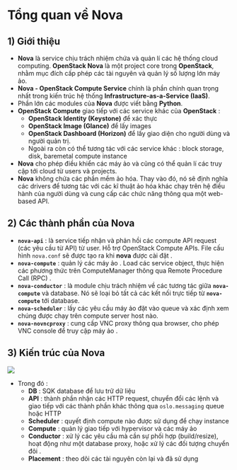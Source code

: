 # Tổng quan về Nova
## **1) Giới thiệu**
- **Nova** là service chịu trách nhiệm chứa và quản lí các hệ thống cloud computing. **OpenStack Nova** là một project core trong **OpenStack**, nhằm mục đích cấp phép các tài nguyên và quản lý số lượng lớn máy ảo.
- **Nova - OpenStack Compute Service** chính là phần chính quan trọng nhất trong kiến trúc hệ thống **Infrastructure-as-a-Service (IaaS)**. 
- Phần lớn các modules của **Nova** được viết bằng **Python**.
- **OpenStack Compute** giao tiếp với các service khác của **OpenStack** :
    - **OpenStack Identity (Keystone)** để xác thực
    - **OpenStack Image (Glance)** để lấy images
    - **OpenStack Dashboard (Horizon)** để lấy giao diện cho người dùng và người quản trị.
    - Ngoài ra còn có thể tương tác với các service khác : block storage, disk, baremetal compute instance
- **Nova** cho phép điều khiển các máy ảo và cũng có thể quản lí các truy cập tới cloud từ users và projects. 
- **Nova** không chứa các phần mềm ảo hóa. Thay vào đó, nó sẽ định nghĩa các drivers để tương tác với các kĩ thuật ảo hóa khác chạy trên hệ điều hành của người dùng và cung cấp các chức năng thông qua một web-based API.
## **2) Các thành phần của Nova**
- **`nova-api`** : là service tiếp nhận và phản hồi các compute API request (các yêu cầu từ API) từ user. Hỗ trợ OpenStack Compute APIs. File cấu hình `nova.conf` sẽ được tạo ra khi **nova** được cài đặt .
- **`nova-compute`** : quản lý các máy ảo . Load các service object, thực hiện các phương thức trên ComputeManager thông qua Remote Procedure Call (RPC) .
- **`nova-conductor`** : là module chịu trách nhiệm về các tương tác giữa **`nova-compute`** và database. Nó sẽ loại bỏ tất cả các kết nối trực tiếp từ **`nova-compute`** tới database.
- **`nova-scheduler`** : lấy các yêu cầu máy ảo đặt vào queue và xác định xem chúng được chạy trên compute server host nào.
- **`nova-novncproxy`** : cung cấp VNC proxy thông qua browser, cho phép VNC console để truy cập máy ảo .
## **3) Kiến trúc của Nova**

<img src=https://i.imgur.com/VF044Af.png>

- Trong đó :
    - **DB** : SQK database để lưu trữ dữ liệu
    - **API** : thành phần nhận các HTTP request, chuyển đổi các lệnh và giao tiếp với các thành phần khác thông qua `oslo.messaging` queue hoặc HTTP
    - **Scheduler** : quyết định compute nào được sử dụng để chạy instance
    - **Compute** : quản lý giao tiếp với hypervisor và các máy ảo
    - **Conductor** : xử lý các yêu cầu mà cần sự phối hợp (build/resize), hoạt động như một database proxy, hoặc xử lý các đối tượng chuyển đôi .
    - **Placement** : theo dõi các tài nguyên còn lại và đã sử dụng

